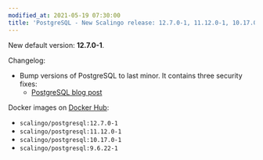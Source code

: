```yaml
---
modified_at: 2021-05-19 07:30:00
title: 'PostgreSQL - New Scalingo release: 12.7.0-1, 11.12.0-1, 10.17.0-1 and 9.6.22'
---
```


New default version: **12.7.0-1**.

Changelog:
- Bump versions of PostgreSQL to last minor. It contains three security fixes:
    - [PostgreSQL blog post](https://www.postgresql.org/about/news/postgresql-133-127-1112-1017-and-9622-released-2210/)

Docker images on [Docker Hub](https://hub.docker.com/r/scalingo/postgresql):

* `scalingo/postgresql:12.7.0-1`
* `scalingo/postgresql:11.12.0-1`
* `scalingo/postgresql:10.17.0-1`
* `scalingo/postgresql:9.6.22-1`
